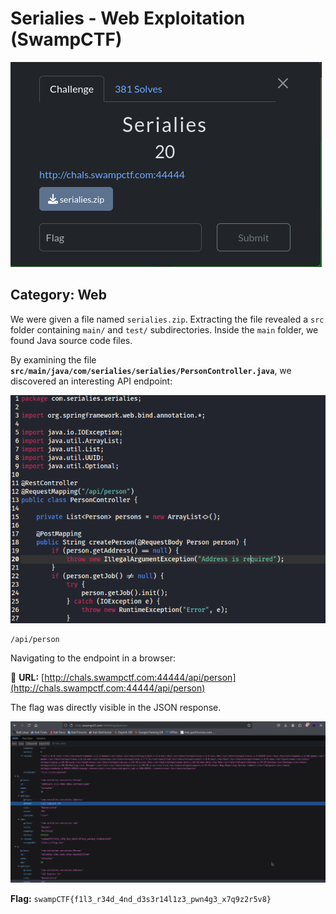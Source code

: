 
# Serialies - Web Exploitation (SwampCTF)

![Description of Image](images/Screenshot_2025-04-03_13-09-00.png)

## Category: Web  

We were given a file named `serialies.zip`. Extracting the file revealed a `src` folder containing `main/` and `test/` subdirectories. Inside the `main` folder, we found Java source code files.  

By examining the file **`src/main/java/com/serialies/serialies/PersonController.java`**, we discovered an interesting API endpoint:  

![api Screenshot](images/apiperson.png)  

```
/api/person
```

Navigating to the endpoint in a browser:

🔗 **URL:** [http://chals.swampctf.com:44444/api/person](http://chals.swampctf.com:44444/api/person)  

The flag was directly visible in the JSON response. 

![Flag Screenshot](images/flagserialies.png)  

 **Flag:** `swampCTF{f1l3_r34d_4nd_d3s3r14l1z3_pwn4g3_x7q9z2r5v8}`  
